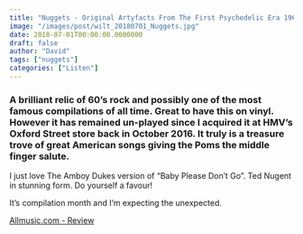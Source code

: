 ```yaml
---
title: "Nuggets - Original Artyfacts From The First Psychedelic Era 1965-1968 (1972)"
image: "/images/post/wilt_20180701_Nuggets.jpg"
date: 2018-07-01T00:00:00.0000000
draft: false
author: "David"
tags: ["nuggets"]
categories: ["Listen"]
---
```

### A brilliant relic of 60’s rock and possibly one of the most famous compilations of all time. Great to have this on vinyl. However it has remained un-played since I acquired it at HMV’s Oxford Street store back in October 2016. It truly is a treasure trove of great American songs giving the Poms the middle finger salute.

 I just love The Amboy Dukes version of “Baby Please Don’t Go”. Ted Nugent in stunning form. Do yourself a favour!

 It’s compilation month and I’m expecting the unexpected.

 [Allmusic.com - Review](https://www.allmusic.com/album/nuggets-original-artyfacts-from-the-first-psychedelic-era-1965-1968-mw0000599845)
